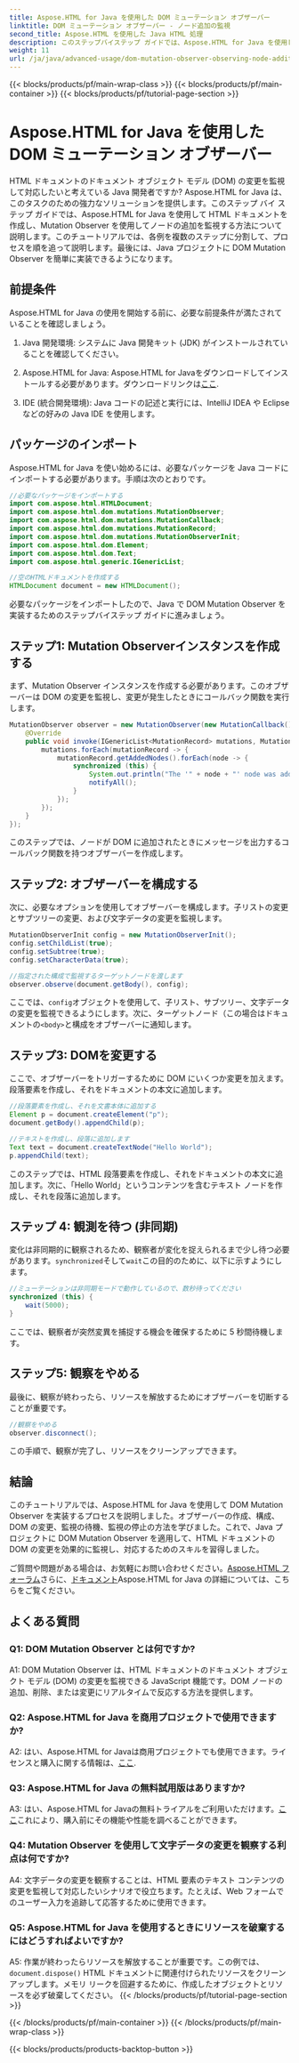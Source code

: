 ```yaml
---
title: Aspose.HTML for Java を使用した DOM ミューテーション オブザーバー
linktitle: DOM ミューテーション オブザーバー - ノード追加の監視
second_title: Aspose.HTML を使用した Java HTML 処理
description: このステップバイステップ ガイドでは、Aspose.HTML for Java を使用して DOM Mutation Observer を実装する方法を学習します。DOM の変更を効果的に監視して対応します。
weight: 11
url: /ja/java/advanced-usage/dom-mutation-observer-observing-node-additions/
---
```


{{< blocks/products/pf/main-wrap-class >}}
{{< blocks/products/pf/main-container >}}
{{< blocks/products/pf/tutorial-page-section >}}

# Aspose.HTML for Java を使用した DOM ミューテーション オブザーバー


HTML ドキュメントのドキュメント オブジェクト モデル (DOM) の変更を監視して対応したいと考えている Java 開発者ですか? Aspose.HTML for Java は、このタスクのための強力なソリューションを提供します。このステップ バイ ステップ ガイドでは、Aspose.HTML for Java を使用して HTML ドキュメントを作成し、Mutation Observer を使用してノードの追加を監視する方法について説明します。このチュートリアルでは、各例を複数のステップに分割して、プロセスを順を追って説明します。最後には、Java プロジェクトに DOM Mutation Observer を簡単に実装できるようになります。

## 前提条件

Aspose.HTML for Java の使用を開始する前に、必要な前提条件が満たされていることを確認しましょう。

1. Java 開発環境: システムに Java 開発キット (JDK) がインストールされていることを確認してください。

2.  Aspose.HTML for Java: Aspose.HTML for Javaをダウンロードしてインストールする必要があります。ダウンロードリンクは[ここ](https://releases.aspose.com/html/java/).

3. IDE (統合開発環境): Java コードの記述と実行には、IntelliJ IDEA や Eclipse などの好みの Java IDE を使用します。

## パッケージのインポート

Aspose.HTML for Java を使い始めるには、必要なパッケージを Java コードにインポートする必要があります。手順は次のとおりです。

```java
//必要なパッケージをインポートする
import com.aspose.html.HTMLDocument;
import com.aspose.html.dom.mutations.MutationObserver;
import com.aspose.html.dom.mutations.MutationCallback;
import com.aspose.html.dom.mutations.MutationRecord;
import com.aspose.html.dom.mutations.MutationObserverInit;
import com.aspose.html.dom.Element;
import com.aspose.html.dom.Text;
import com.aspose.html.generic.IGenericList;

//空のHTMLドキュメントを作成する
HTMLDocument document = new HTMLDocument();
```

必要なパッケージをインポートしたので、Java で DOM Mutation Observer を実装するためのステップバイステップ ガイドに進みましょう。

## ステップ1: Mutation Observerインスタンスを作成する

まず、Mutation Observer インスタンスを作成する必要があります。このオブザーバーは DOM の変更を監視し、変更が発生したときにコールバック関数を実行します。

```java
MutationObserver observer = new MutationObserver(new MutationCallback() {
    @Override
    public void invoke(IGenericList<MutationRecord> mutations, MutationObserver mutationObserver) {
        mutations.forEach(mutationRecord -> {
            mutationRecord.getAddedNodes().forEach(node -> {
                synchronized (this) {
                    System.out.println("The '" + node + "' node was added to the document.");
                    notifyAll();
                }
            });
        });
    }
});
```

このステップでは、ノードが DOM に追加されたときにメッセージを出力するコールバック関数を持つオブザーバーを作成します。

## ステップ2: オブザーバーを構成する

次に、必要なオプションを使用してオブザーバーを構成します。子リストの変更とサブツリーの変更、および文字データの変更を監視します。

```java
MutationObserverInit config = new MutationObserverInit();
config.setChildList(true);
config.setSubtree(true);
config.setCharacterData(true);

//指定された構成で監視するターゲットノードを渡します
observer.observe(document.getBody(), config);
```

ここでは、`config`オブジェクトを使用して、子リスト、サブツリー、文字データの変更を監視できるようにします。次に、ターゲットノード（この場合はドキュメントの`<body>`と構成をオブザーバーに通知します。

## ステップ3: DOMを変更する

ここで、オブザーバーをトリガーするために DOM にいくつか変更を加えます。段落要素を作成し、それをドキュメントの本文に追加します。

```java
//段落要素を作成し、それを文書本体に追加する
Element p = document.createElement("p");
document.getBody().appendChild(p);

//テキストを作成し、段落に追加します
Text text = document.createTextNode("Hello World");
p.appendChild(text);
```

このステップでは、HTML 段落要素を作成し、それをドキュメントの本文に追加します。次に、「Hello World」というコンテンツを含むテキスト ノードを作成し、それを段落に追加します。

## ステップ 4: 観測を待つ (非同期)

変化は非同期的に観察されるため、観察者が変化を捉えられるまで少し待つ必要があります。`synchronized`そして`wait`この目的のために、以下に示すようにします。

```java
//ミューテーションは非同期モードで動作しているので、数秒待ってください
synchronized (this) {
    wait(5000);
}
```

ここでは、観察者が突然変異を捕捉する機会を確保するために 5 秒間待機します。

## ステップ5: 観察をやめる

最後に、観察が終わったら、リソースを解放するためにオブザーバーを切断することが重要です。

```java
//観察をやめる
observer.disconnect();
```

この手順で、観察が完了し、リソースをクリーンアップできます。

## 結論

このチュートリアルでは、Aspose.HTML for Java を使用して DOM Mutation Observer を実装するプロセスを説明しました。オブザーバーの作成、構成、DOM の変更、監視の待機、監視の停止の方法を学びました。これで、Java プロジェクトに DOM Mutation Observer を適用して、HTML ドキュメントの DOM の変更を効果的に監視し、対応するためのスキルを習得しました。

ご質問や問題がある場合は、お気軽にお問い合わせください。[Aspose.HTML フォーラム](https://forum.aspose.com/)さらに、[ドキュメント](https://reference.aspose.com/html/java/)Aspose.HTML for Java の詳細については、こちらをご覧ください。

## よくある質問

### Q1: DOM Mutation Observer とは何ですか?

A1: DOM Mutation Observer は、HTML ドキュメントのドキュメント オブジェクト モデル (DOM) の変更を監視できる JavaScript 機能です。DOM ノードの追加、削除、または変更にリアルタイムで反応する方法を提供します。

### Q2: Aspose.HTML for Java を商用プロジェクトで使用できますか?

 A2: はい、Aspose.HTML for Javaは商用プロジェクトでも使用できます。ライセンスと購入に関する情報は、[ここ](https://purchase.aspose.com/buy).

### Q3: Aspose.HTML for Java の無料試用版はありますか?

 A3: はい、Aspose.HTML for Javaの無料トライアルをご利用いただけます。[ここ](https://releases.aspose.com/)これにより、購入前にその機能や性能を調べることができます。

### Q4: Mutation Observer を使用して文字データの変更を観察する利点は何ですか?

A4: 文字データの変更を観察することは、HTML 要素のテキスト コンテンツの変更を監視して対応したいシナリオで役立ちます。たとえば、Web フォームでのユーザー入力を追跡して応答するために使用できます。

### Q5: Aspose.HTML for Java を使用するときにリソースを破棄するにはどうすればよいですか?

 A5: 作業が終わったらリソースを解放することが重要です。この例では、`document.dispose()` HTML ドキュメントに関連付けられたリソースをクリーンアップします。メモリ リークを回避するために、作成したオブジェクトとリソースを必ず破棄してください。
{{< /blocks/products/pf/tutorial-page-section >}}

{{< /blocks/products/pf/main-container >}}
{{< /blocks/products/pf/main-wrap-class >}}

{{< blocks/products/products-backtop-button >}}
